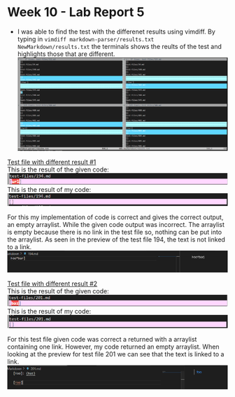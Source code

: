 # Week 10 - Lab Report 5

*  I was able to find the test with the differenet results using vimdiff. By typing in `vimdiff markdown-parser/results.txt NewMarkdown/results.txt` the terminals shows the reults of the test and highlights those that are different.  
![Picture](PicLab5/vimdiff.png)  

[Test file with different result #1](https://github.com/nidhidhamnani/markdown-parser/blob/main/test-files/194.md)    
This is the result of the given code:
![Picture](PicLab5/givencode194.png)  
This is the result of my code:  
![Picture](PicLab5/mycode194.png)  

For this my implementation of code is correct and gives the correct output, an empty arraylist. While the given code output was incorrect. The arraylist is empty because there is no link in the test file so, nothing can be put into the arraylist. As seen in the preview of the test file 194, the text is not linked to a link.  
![Picture](PicLab5/pre194.png)  

[Test file with different result #2](https://github.com/nidhidhamnani/markdown-parser/blob/main/test-files/201.md)    
This is the result of the given code:  
![Picture](PicLab5/givencode201.png)  
This is the result of my code:  
![Picture](PicLab5/mycode201.png)  

For this test file given code was correct a returned with a arraylist containing one link. However, my code returned an empty arraylist. When looking at the preview for test file 201 we can see that the text is linked to a link.
![Picture](PicLab5/pre201.png)

